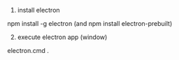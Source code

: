 1. install electron

npm install -g electron
(and npm install electron-prebuilt)


2. execute electron app (window)

electron.cmd .